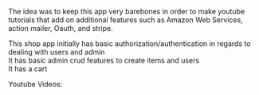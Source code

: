 The idea was to keep this app very barebones in order to make youtube tutorials that add on additional features such as Amazon Web Services, action mailer, Oauth, and stripe.

This shop app initially has basic authorization/authentication in regards to dealing with users and admin  
It has basic admin crud features to create items and users  
It has a cart  

Youtube Videos:
